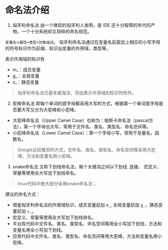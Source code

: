 # 命名法介绍

1. 匈牙利命名法
由一个微软的匈牙利人发明，是 IDE 还十分智障的年代的产物，一个十分系统却又琐碎的命名规范。

`变量名`=`属性+类型+对象描述`。
匈牙利命名法通过在变量名前面加上相应的小写字母的符号标识作为前缀，标识出变量的作用域，类型等。

表示作用域的标识有
+ m_：成员变量
+ g_：全局变量
+ s_：静态变量

> 匈牙利命名法已基本被淘汰，添加表示作用域的标识符除外。

2. 驼峰命名法
即每个单词的首字母都采用大写的方式，根据第一个单词首字母是否要大写又分为大驼峰和小驼峰。
+ 大驼峰命名法（Upper Camel Case）也称为：帕斯卡命名法（pascal方法），第一个字母也大写，常用于文件名、类名、类型名、命名空间等。
+ 小驼峰命名法（Lower Camel Case）：第一个字母小写，常用于变量名，函数名。

> Google比较推崇的方式，文件名、类名、类型名、命名空间等采用大驼峰，方法和变量名用小驼峰。

3. snake命名法
又称下划线命名法，每个关键词之间以下划线`_`连接。
宏定义、常量等使用全大写加下划线命名。
> linux代码中绝大部分采用snake命名法；

建议的命名方式：
+ 借鉴匈牙利命名法的作用域标识，成员变量前加 `m_`, 全局变量前加 `g_`，静态变量前加 `s_`。 
+ 宏定义、常量等使用全大写加下划线命名。
+ 平台库代码中文件名、类名、类型名、命名空间等用全小写加下划线，方法和变量名用全小写加下划线。
+ 应用代码中文件名、类名、类型名、命名空间等用大驼峰，方法和变量名用小驼峰。
